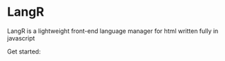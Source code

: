 # LangR

LangR is a lightweight front-end language manager for html written fully in javascript

Get started:

